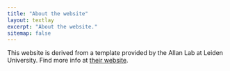 ```yaml
---
title: "About the website"
layout: textlay
excerpt: "About the website."
sitemap: false
---
```


This website is derived from a template provided by the Allan Lab at Leiden University. Find more info at [their website](https://www.allanlab.org/aboutwebsite.html).
